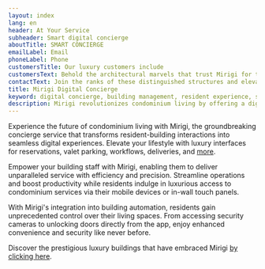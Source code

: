 ```yaml
---
layout: index
lang: en
header: At Your Service
subheader: Smart digital concierge
aboutTitle: SMART CONCIERGE
emailLabel: Email
phoneLabel: Phone
customersTitle: Our luxury customers include
customersText: Behold the architectural marvels that trust Mirigi for their operational excellence. These iconic buildings are part of our esteemed clientele, showcasing the seamless integration and superior efficiency that Mirigi brings. 
contactText: Join the ranks of these distinguished structures and elevate your building's potential with Mirigi. Contact us through any of our channels to schedule a demonstration and discover how Mirigi's digital counseling can boost your development! Experience the transformation and innovation that only Mirigi can offer.
title: Mirigi Digital Concierge
keyword: digital concierge, building management, resident experience, smart building, automation, luxury living
description: Mirigi revolutionizes condominium living by offering a digital concierge service that enhances resident-building interactions. It provides luxury interfaces for various services like reservations, valet parking, and deliveries, accessible via mobile devices or in-wall touch panels. Mirigi empowers building staff to deliver exceptional service efficiently, streamlining operations and boosting productivity. With integration into building automation, residents enjoy unprecedented control over their living spaces, including security features. 
---
```

Experience the future of condominium living with Mirigi, the groundbreaking concierge service that transforms resident-building interactions into seamless digital experiences. Elevate your lifestyle with luxury interfaces for reservations, valet parking, workflows, deliveries, and <a href='#features' class='js-scroll-trigger'>more</a>.

Empower your building staff with Mirigi, enabling them to deliver unparalleled service with efficiency and precision. Streamline operations and boost productivity while residents indulge in luxurious access to condominium services via their mobile devices or in-wall touch panels.

With Mirigi's integration into building automation, residents gain unprecedented control over their living spaces. From accessing security cameras to unlocking doors directly from the app, enjoy enhanced convenience and security like never before.

Discover the prestigious luxury buildings that have embraced Mirigi <a href='#customers' class='js-scroll-trigger'>by clicking here</a>.
